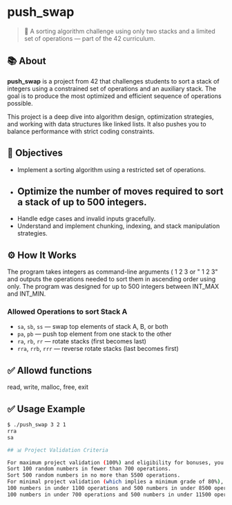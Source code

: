 # push_swap

> 🎯 A sorting algorithm challenge using only two stacks and a limited set of operations — part of the 42 curriculum.

## 📚 About

**push_swap** is a project from 42 that challenges students to sort a stack of integers using a constrained set of operations and an auxiliary stack. The goal is to produce the most optimized and efficient sequence of operations possible.

This project is a deep dive into algorithm design, optimization strategies, and working with data structures like linked lists. It also pushes you to balance performance with strict coding constraints.

## 🧠 Objectives

- Implement a sorting algorithm using a restricted set of operations.
- Optimize the number of moves required to sort a stack of up to 500 integers.
  -  
- Handle edge cases and invalid inputs gracefully.
- Understand and implement chunking, indexing, and stack manipulation strategies.

## ⚙️ How It Works

The program takes integers as command-line arguments ( 1 2 3 or " 1 2 3" and outputs the operations needed to sort them in ascending order using only.
The program was designed for up to 500 integers between INT_MAX and INT_MIN.


### Allowed Operations to sort Stack A

- `sa`, `sb`, `ss` — swap top elements of stack A, B, or both
- `pa`, `pb` — push top element from one stack to the other
- `ra`, `rb`, `rr` — rotate stacks (first becomes last)
- `rra`, `rrb`, `rrr` — reverse rotate stacks (last becomes first)

## ✅ Allowd functions
read, write, malloc, free, exit

## ✅ Usage Example

```bash
$ ./push_swap 3 2 1
rra
sa

## 📊 Project Validation Criteria

For maximum project validation (100%) and eligibility for bonuses, you must:
Sort 100 random numbers in fewer than 700 operations.
Sort 500 random numbers in no more than 5500 operations.
For minimal project validation (which implies a minimum grade of 80%), you can succeed with the following averages:
100 numbers in under 1100 operations and 500 numbers in under 8500 operations.
100 numbers in under 700 operations and 500 numbers in under 11500 operations.
